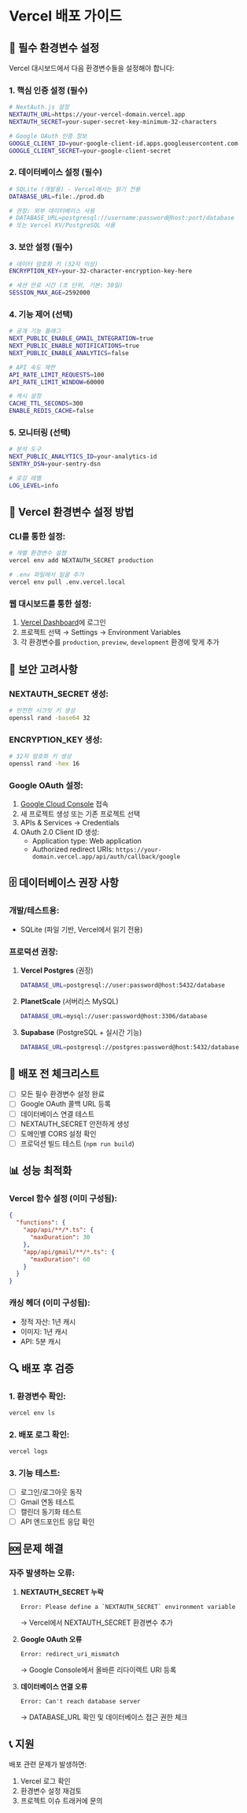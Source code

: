 # Vercel 배포 가이드

## 🚀 필수 환경변수 설정

Vercel 대시보드에서 다음 환경변수들을 설정해야 합니다:

### 1. 핵심 인증 설정 (필수)

```bash
# NextAuth.js 설정
NEXTAUTH_URL=https://your-vercel-domain.vercel.app
NEXTAUTH_SECRET=your-super-secret-key-minimum-32-characters

# Google OAuth 인증 정보
GOOGLE_CLIENT_ID=your-google-client-id.apps.googleusercontent.com
GOOGLE_CLIENT_SECRET=your-google-client-secret
```

### 2. 데이터베이스 설정 (필수)

```bash
# SQLite (개발용) - Vercel에서는 읽기 전용
DATABASE_URL=file:./prod.db

# 권장: 외부 데이터베이스 사용
# DATABASE_URL=postgresql://username:password@host:port/database
# 또는 Vercel KV/PostgreSQL 사용
```

### 3. 보안 설정 (필수)

```bash
# 데이터 암호화 키 (32자 이상)
ENCRYPTION_KEY=your-32-character-encryption-key-here

# 세션 만료 시간 (초 단위, 기본: 30일)
SESSION_MAX_AGE=2592000
```

### 4. 기능 제어 (선택)

```bash
# 공개 기능 플래그
NEXT_PUBLIC_ENABLE_GMAIL_INTEGRATION=true
NEXT_PUBLIC_ENABLE_NOTIFICATIONS=true
NEXT_PUBLIC_ENABLE_ANALYTICS=false

# API 속도 제한
API_RATE_LIMIT_REQUESTS=100
API_RATE_LIMIT_WINDOW=60000

# 캐시 설정
CACHE_TTL_SECONDS=300
ENABLE_REDIS_CACHE=false
```

### 5. 모니터링 (선택)

```bash
# 분석 도구
NEXT_PUBLIC_ANALYTICS_ID=your-analytics-id
SENTRY_DSN=your-sentry-dsn

# 로깅 레벨
LOG_LEVEL=info
```

## 📝 Vercel 환경변수 설정 방법

### CLI를 통한 설정:

```bash
# 개별 환경변수 설정
vercel env add NEXTAUTH_SECRET production

# .env 파일에서 일괄 추가
vercel env pull .env.vercel.local
```

### 웹 대시보드를 통한 설정:

1. [Vercel Dashboard](https://vercel.com/dashboard)에 로그인
2. 프로젝트 선택 → Settings → Environment Variables
3. 각 환경변수를 `production`, `preview`, `development` 환경에 맞게 추가

## 🔐 보안 고려사항

### NEXTAUTH_SECRET 생성:
```bash
# 안전한 시크릿 키 생성
openssl rand -base64 32
```

### ENCRYPTION_KEY 생성:
```bash
# 32자 암호화 키 생성
openssl rand -hex 16
```

### Google OAuth 설정:
1. [Google Cloud Console](https://console.cloud.google.com/) 접속
2. 새 프로젝트 생성 또는 기존 프로젝트 선택
3. APIs & Services → Credentials
4. OAuth 2.0 Client ID 생성:
   - Application type: Web application
   - Authorized redirect URIs: `https://your-domain.vercel.app/api/auth/callback/google`

## 🗄️ 데이터베이스 권장 사항

### 개발/테스트용:
- SQLite (파일 기반, Vercel에서 읽기 전용)

### 프로덕션 권장:
1. **Vercel Postgres** (권장)
   ```bash
   DATABASE_URL=postgresql://user:password@host:5432/database
   ```

2. **PlanetScale** (서버리스 MySQL)
   ```bash
   DATABASE_URL=mysql://user:password@host:3306/database
   ```

3. **Supabase** (PostgreSQL + 실시간 기능)
   ```bash
   DATABASE_URL=postgresql://postgres:password@host:5432/database
   ```

## 🚨 배포 전 체크리스트

- [ ] 모든 필수 환경변수 설정 완료
- [ ] Google OAuth 콜백 URL 등록
- [ ] 데이터베이스 연결 테스트
- [ ] NEXTAUTH_SECRET 안전하게 생성
- [ ] 도메인별 CORS 설정 확인
- [ ] 프로덕션 빌드 테스트 (`npm run build`)

## 📊 성능 최적화

### Vercel 함수 설정 (이미 구성됨):
```json
{
  "functions": {
    "app/api/**/*.ts": {
      "maxDuration": 30
    },
    "app/api/gmail/**/*.ts": {
      "maxDuration": 60
    }
  }
}
```

### 캐싱 헤더 (이미 구성됨):
- 정적 자산: 1년 캐시
- 이미지: 1년 캐시
- API: 5분 캐시

## 🔍 배포 후 검증

### 1. 환경변수 확인:
```bash
vercel env ls
```

### 2. 배포 로그 확인:
```bash
vercel logs
```

### 3. 기능 테스트:
- [ ] 로그인/로그아웃 동작
- [ ] Gmail 연동 테스트
- [ ] 캘린더 동기화 테스트
- [ ] API 엔드포인트 응답 확인

## 🆘 문제 해결

### 자주 발생하는 오류:

1. **NEXTAUTH_SECRET 누락**
   ```
   Error: Please define a `NEXTAUTH_SECRET` environment variable
   ```
   → Vercel에서 NEXTAUTH_SECRET 환경변수 추가

2. **Google OAuth 오류**
   ```
   Error: redirect_uri_mismatch
   ```
   → Google Console에서 올바른 리다이렉트 URI 등록

3. **데이터베이스 연결 오류**
   ```
   Error: Can't reach database server
   ```
   → DATABASE_URL 확인 및 데이터베이스 접근 권한 체크

## 📞 지원

배포 관련 문제가 발생하면:
1. Vercel 로그 확인
2. 환경변수 설정 재검토
3. 프로젝트 이슈 트래커에 문의